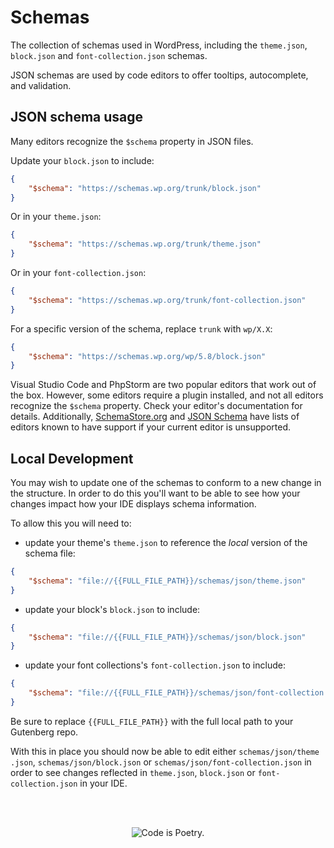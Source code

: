 # Schemas

The collection of schemas used in WordPress, including the `theme.json`, `block.json` and `font-collection.json` schemas.

JSON schemas are used by code editors to offer tooltips, autocomplete, and validation.

## JSON schema usage

Many editors recognize the `$schema` property in JSON files.

Update your `block.json` to include:

```json
{
	"$schema": "https://schemas.wp.org/trunk/block.json"
}
```

Or in your `theme.json`:

```json
{
	"$schema": "https://schemas.wp.org/trunk/theme.json"
}
```

Or in your `font-collection.json`:

```json
{
	"$schema": "https://schemas.wp.org/trunk/font-collection.json"
}
```

For a specific version of the schema, replace `trunk` with `wp/X.X`:

```json
{
	"$schema": "https://schemas.wp.org/wp/5.8/block.json"
}
```

Visual Studio Code and PhpStorm are two popular editors that work out of the box. However, some editors require a plugin installed, and not all editors recognize the `$schema` property. Check your editor's documentation for details. Additionally, [SchemaStore.org](https://www.schemastore.org/) and [JSON Schema](https://json-schema.org/implementations#editor) have lists of editors known to have support if your current editor is unsupported.

## Local Development

You may wish to update one of the schemas to conform to a new change in the structure. In order to do this you'll want to be able to see how your changes impact how your IDE displays schema information.

To allow this you will need to:

-   update your theme's `theme.json` to reference the _local_ version of the schema file:

```json
{
	"$schema": "file://{{FULL_FILE_PATH}}/schemas/json/theme.json"
}
```

-   update your block's `block.json` to include:

```json
{
	"$schema": "file://{{FULL_FILE_PATH}}/schemas/json/block.json"
}
```

-   update your font collections's `font-collection.json` to include:

```json
{
	"$schema": "file://{{FULL_FILE_PATH}}/schemas/json/font-collection.json"
}
```

Be sure to replace `{{FULL_FILE_PATH}}` with the full local path to your Gutenberg repo.

With this in place you should now be able to edit either `schemas/json/theme .json`, `schemas/json/block.json` or `schemas/json/font-collection.json` in order to see changes reflected in `theme.json`, `block.json` or `font-collection.json` in your IDE.

<br/><br/><p align="center"><img src="https://s.w.org/style/images/codeispoetry.png?1" alt="Code is Poetry." /></p>
